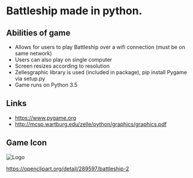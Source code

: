 # Battleship made in python.


## Abilities of game

* Allows for users to play Battleship over a wifi connection (must be on same network)
* Users can also play on single computer
* Screen resizes according to resolution
* Zellesgraphic library is used (included in package), pip install Pygame via setup.py
* Game runs on Python 3.5

## Links

* https://www.pygame.org
* http://mcsp.wartburg.edu/zelle/python/graphics/graphics.pdf

## Game Icon

![Logo](https://openclipart.org/download/289597/Battleship-2.svg "Game Logo")

https://openclipart.org/detail/289597/battleship-2